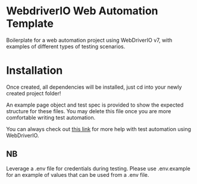 # WebdriverIO Web Automation Template

Boilerplate for a web automation project using WebDriverIO v7, with examples of
different types of testing scenarios.

# Installation

Once created, all dependencies will be installed, just cd into your newly
created project folder!

An example page object and test spec is provided to show the expected structure for these files. You may delete this file once you are more comfortable writing test automation. 

You can always check out [this link](https://github.com/webdriverio/awesome-webdriverio) for more help with test automation using WebDriverIO.

## NB

Leverage a .env file for credentials during testing. Please use .env.example for
an example of values that can be used from a .env file.
